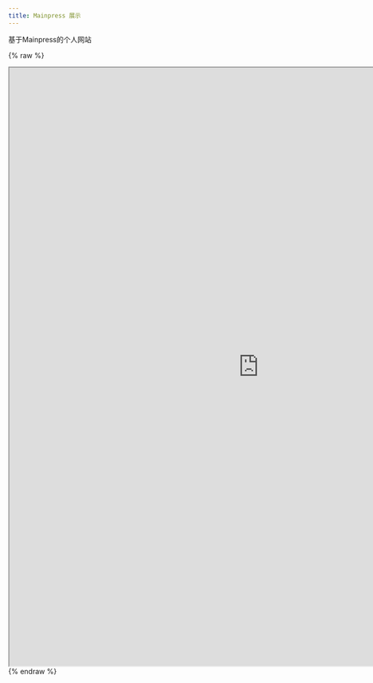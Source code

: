 ```yaml
---
title: Mainpress 展示
---
```


基于Mainpress的个人网站

{% raw %}
<iframe src="https://jys.rthe.xyz/index-desktop.html"  width=1000 height=1200></iframe>
{% endraw %}
